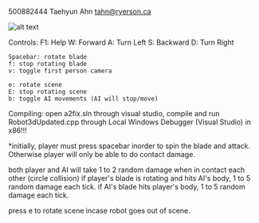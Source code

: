 500882444 Taehyun Ahn tahn@ryerson.ca

![alt text](https://github.com/athkev/battleBots/blob/main/sample.gif)

Controls:
	F1: Help
	W: Forward
	A: Turn Left
	S: Backward
	D: Turn Right

	Spacebar: rotate blade
	f: stop rotating blade
	v: toggle first person camera

	e: rotate scene
	E: stop rotating scene
	b: toggle AI movements (AI will stop/move)
	

Compiling:
	open a2fix.sln through visual studio,
	compile and run Robot3dUpdated.cpp through Local Windows Debugger (Visual Studio) in x86!!!

*initially, player must press spacebar inorder to spin the blade and attack. Otherwise player will only be able to do contact damage.

both player and AI will take 1 to 2 random damage when in contact each other (circle collision)
if player's blade is rotating and hits AI's body, 1 to 5 random damage each tick.
if AI's blade hits player's body, 1 to 5 random damage each tick.

press e to rotate scene incase robot goes out of scene.
